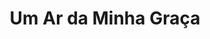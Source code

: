 ---
ref: sol-030-0260
title: Um Ar da Minha Graça
author_name: [Adalberto Sampaio]
publisher: [Figueirinhas]
year: y1946
origin: Portugal
formats: [book, book-cover]
disciplines: [graphic-design, illustration, typography]
tags: [Heitor Campos Monteiro]
layout: artifact
status: complete
published: true
image_count: 2
date_added: 2023-06-23
batch: /portoJun
---